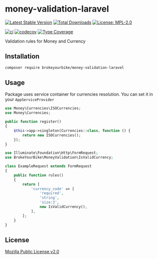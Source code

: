# money-validation-laravel

[![Latest Stable Version](https://img.shields.io/github/v/release/brokeyourbike/money-validation-laravel)](https://github.com/brokeyourbike/money-validation-laravel/releases)
[![Total Downloads](https://poser.pugx.org/brokeyourbike/money-validation-laravel/downloads)](https://packagist.org/packages/brokeyourbike/money-validation-laravel)
[![License: MPL-2.0](https://img.shields.io/badge/license-MPL--2.0-purple.svg)](https://github.com/brokeyourbike/money-validation-laravel/blob/main/LICENSE)

[![ci](https://github.com/brokeyourbike/money-validation-laravel/actions/workflows/ci.yml/badge.svg)](https://github.com/brokeyourbike/money-validation-laravel/actions/workflows/ci.yml)
[![codecov](https://codecov.io/gh/brokeyourbike/money-validation-laravel/branch/main/graph/badge.svg?token=ImcgnxzGfc)](https://codecov.io/gh/brokeyourbike/money-validation-laravel)
[![Type Coverage](https://shepherd.dev/github/brokeyourbike/money-validation-laravel/coverage.svg)](https://shepherd.dev/github/brokeyourbike/money-validation-laravel)

Validation rules for Money and Currency

## Installation

```bash
composer require brokeyourbike/money-validation-laravel
```

## Usage

Package uses service container for currencies resolution. You can set it in your `AppServiceProvider`

```php
use Money\Currencies\ISOCurrencies;
use Money\Currencies;

public function register()
{
    $this->app->singleton(Currencies::class, function () {
        return new ISOCurrencies();
    });
}
```

```php
use Illuminate\Foundation\Http\FormRequest;
use BrokeYourBike\MoneyValidation\IsValidCurrency;

class ExampleRequest extends FormRequest
{
    public function rules()
    {
        return [
            'currency_code' => [
                'required',
                'string',
                'size:3',
                new IsValidCurrency(),
            ],
        ];
    }
}
```

## License
[Mozilla Public License v2.0](https://github.com/brokeyourbike/money-validation-laravel/blob/main/LICENSE)
